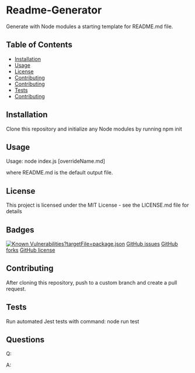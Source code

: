 # Readme-Generator

Generate with Node modules a starting template for README.md file.

## Table of Contents
- [Installation](https://github.com/johannsp/CWRUBC-Readme-Generator#Installation) 
- [Usage](https://github.com/johannsp/CWRUBC-Readme-Generator#Usage) 
- [License](https://github.com/johannsp/CWRUBC-Readme-Generator#License) 
- [Contributing](https://github.com/johannsp/CWRUBC-Readme-Generator#) 
- [Contributing](https://github.com/johannsp/CWRUBC-Readme-Generator#Contributing) 
- [Tests](https://github.com/johannsp/CWRUBC-Readme-Generator#Tests) 
- [Contributing](https://github.com/johannsp/CWRUBC-Readme-Generator#Contributing) 

## Installation

Clone this repository and initialize any Node modules by running
  npm init

## Usage

Usage: node index.js [overrideName.md]

where README.md is the default output file.

## License

This project is licensed under the MIT License -
see the LICENSE.md file for details

## Badges

[![Known Vulnerabilities](https://snyk.io/test/github/johannsp/CWRUBC-Readme-Generator/badge.svg)?targetFile=package.json](https://snyk.io/test/github/johannsp/CWRUBC-Readme-Generator)
[GitHub issues](https://img.shields.io/github/issues/johannsp/CWRUBC-Readme-Generator)
[GitHub forks](https://img.shields.io/github/forks/johannsp/CWRUBC-Readme-Generator)
[GitHub license](https://img.shields.io/github/license/johannsp/CWRUBC-Readme-Generator)

## Contributing

After cloning this repository, push to a custom branch and create a pull request.

## Tests

Run automated Jest tests with command:
  node run test

## Questions

Q:

A:
